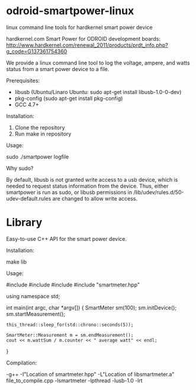 odroid-smartpower-linux
=======================

linux command line tools for hardkernel smart power device

hardkernel.com Smart Power for ODROID development boards: http://www.hardkernel.com/renewal_2011/products/prdt_info.php?g_code=G137361754360

We provide a linux command line tool to log the voltage, ampere, and watts status from a smart power device
to a file.

Prerequisites:

- libusb (Ubuntu/Linaro Ubuntu: sudo apt-get install libusb-1.0-0-dev)
- pkg-config (sudo apt-get install pkg-config)
- GCC 4.7+ 

Installation:

1. Clone the repository
2. Run make in repository

Usage:

sudo ./smartpower logfile

Why sudo?

By default, libusb is not granted write access to a usb device, which is needed to request status information from the device.
Thus, either smartpower is run as sudo, or libusb permissions in /lib/udev/rules.d/50-udev-default.rules are changed to allow write access.


Library
=======
Easy-to-use C++ API for the smart power device.

Installation:

make lib

Usage:

#include <iostream>
#include <chrono>
#include <thread>
#include "smartmeter.hpp"

using namespace std;

int main(int argc, char *argv[]) {
	SmartMeter sm(100);
	sm.initDevice();
	sm.startMeasurement();

	this_thread::sleep_for(std::chrono::seconds(5));

	SmartMeter::Measurement m = sm.endMeasurement();
	cout << m.wattSum / m.counter << " average watt" << endl;
}

Compilation:

-g++ -I"Location of smartmeter.hpp" -L"Location of libsmartmeter.a" file_to_compile.cpp -lsmartmeter -lpthread -lusb-1.0 -lrt
